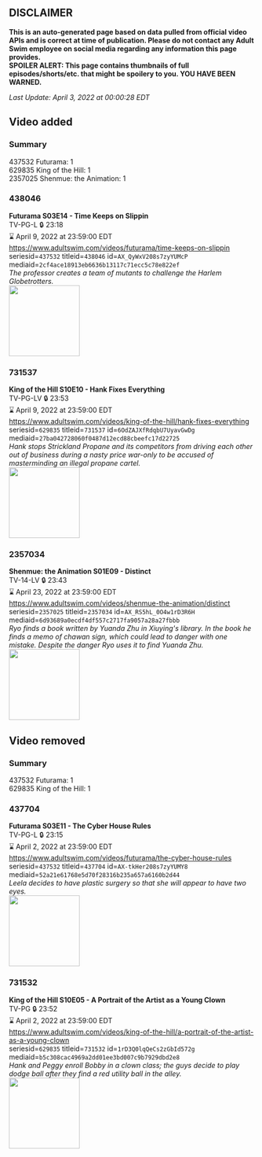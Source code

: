 ## DISCLAIMER
**This is an auto-generated page based on data pulled from official video APIs and is correct at time of publication. Please do not contact any Adult Swim employee on social media regarding any information this page provides.**  
**SPOILER ALERT: This page contains thumbnails of full episodes/shorts/etc. that might be spoilery to you. YOU HAVE BEEN WARNED.**  

_Last Update: April 3, 2022 at 00:00:28 EDT_
## Video added
### Summary
437532 Futurama: 1  
629835 King of the Hill: 1  
2357025 Shenmue: the Animation: 1  
### 438046
**Futurama S03E14 - Time Keeps on Slippin**  
TV-PG-L 🔒 23:18  
⌛ April 9, 2022 at 23:59:00 EDT  
https://www.adultswim.com/videos/futurama/time-keeps-on-slippin  
seriesid=`437532` titleid=`438046` id=`AX_QyWxV208s7zyYUMcP` mediaid=`2cf4ace18913eb6636b13117c71ecc5c78e822ef`  
_The professor creates a team of mutants to challenge the Harlem Globetrotters._  
<a href="https://media.cdn.adultswim.com/uploads/20220331/thumbnails/2_223311316496-Futurama_043_TimeKeepsOnSlippin.png"><img src="https://media.cdn.adultswim.com/uploads/20220331/thumbnails/2_223311316496-Futurama_043_TimeKeepsOnSlippin.png" height="144px" /></a>
### 731537
**King of the Hill S10E10 - Hank Fixes Everything**  
TV-PG-LV 🔒 23:53  
⌛ April 9, 2022 at 23:59:00 EDT  
https://www.adultswim.com/videos/king-of-the-hill/hank-fixes-everything  
seriesid=`629835` titleid=`731537` id=`6OdZAJXfRdqbU7UyavGwDg` mediaid=`27ba042728060f0487d12ecd88cbeefc17d22725`  
_Hank stops Strickland Propane and its competitors from driving each other out of business during a nasty price war-only to be accused of masterminding an illegal propane cartel._  
<a href="https://media.cdn.adultswim.com/uploads/20220331/thumbnails/2_223311320117-KingOfTheHill_921_HankFixesEverything.png"><img src="https://media.cdn.adultswim.com/uploads/20220331/thumbnails/2_223311320117-KingOfTheHill_921_HankFixesEverything.png" height="144px" /></a>
### 2357034
**Shenmue: the Animation S01E09 - Distinct**  
TV-14-LV 🔒 23:43  
⌛ April 23, 2022 at 23:59:00 EDT  
https://www.adultswim.com/videos/shenmue-the-animation/distinct  
seriesid=`2357025` titleid=`2357034` id=`AX_RS5hL_0O4w1rD3R6H` mediaid=`6d93689a0ecdf4df557c2717fa9057a28a27fbbb`  
_Ryo finds a book written by Yuanda Zhu in Xiuying's library. In the book he finds a memo of chawan sign, which could lead to danger with one mistake. Despite the danger Ryo uses it to find Yuanda Zhu._  
<a href="https://media.cdn.adultswim.com/uploads/20220330/thumbnails/2_22330133553-ShenmueTheAnimation_009_Distinct.png"><img src="https://media.cdn.adultswim.com/uploads/20220330/thumbnails/2_22330133553-ShenmueTheAnimation_009_Distinct.png" height="144px" /></a>
## Video removed
### Summary
437532 Futurama: 1  
629835 King of the Hill: 1  
### 437704
**Futurama S03E11 - The Cyber House Rules**  
TV-PG-L 🔒 23:15  
⌛ April 2, 2022 at 23:59:00 EDT  
https://www.adultswim.com/videos/futurama/the-cyber-house-rules  
seriesid=`437532` titleid=`437704` id=`AX-tkHer208s7zyYUMY8` mediaid=`52a21e61768e5d70f28316b235a657a6160b2d44`  
_Leela decides to have plastic surgery so that she will appear to have two eyes._  
<a href="https://media.cdn.adultswim.com/uploads/20220322/thumbnails/2_22322144180-Futurama_040_TheCyberHouseRules.png"><img src="https://media.cdn.adultswim.com/uploads/20220322/thumbnails/2_22322144180-Futurama_040_TheCyberHouseRules.png" height="144px" /></a>
### 731532
**King of the Hill S10E05 - A Portrait of the Artist as a Young Clown**  
TV-PG 🔒 23:52  
⌛ April 2, 2022 at 23:59:00 EDT  
https://www.adultswim.com/videos/king-of-the-hill/a-portrait-of-the-artist-as-a-young-clown  
seriesid=`629835` titleid=`731532` id=`1rD3Q0lqQeCs2zGbId572g` mediaid=`b5c308cac4969a2dd01ee3bd007c9b7929dbd2e8`  
_Hank and Peggy enroll Bobby in a clown class; the guys decide to play dodge ball after they find a red utility ball in the alley._  
<a href="https://i.cdn.turner.com/adultswim/big/image-upload/thumbnails/thumb-2_image-15126764212905.jpg"><img src="https://i.cdn.turner.com/adultswim/big/image-upload/thumbnails/thumb-2_image-15126764212905.jpg" height="144px" /></a>
